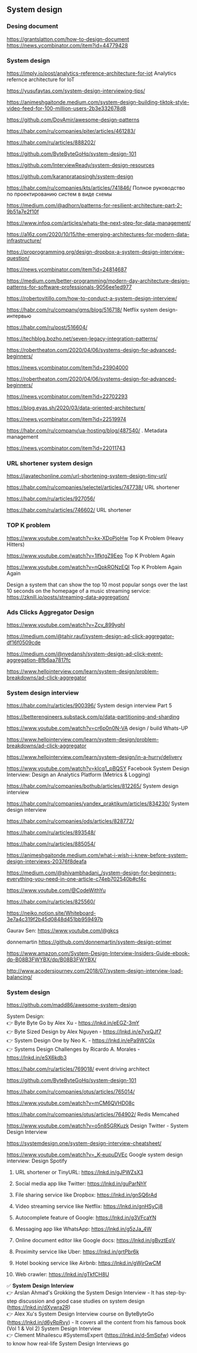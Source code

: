 ## System design

### Desing document
<https://grantslatton.com/how-to-design-document>  
<https://news.ycombinator.com/item?id=44779428>

### System design
<https://imply.io/post/analytics-reference-architecture-for-iot>  Analytics refernce architecture for IoT


<https://yusufaytas.com/system-design-interviewing-tips/>

<https://animeshgaitonde.medium.com/system-design-building-tiktok-style-video-feed-for-100-million-users-2b3e332678d8>

<https://github.com/DovAmir/awesome-design-patterns>

<https://habr.com/ru/companies/piter/articles/461283/>

<https://habr.com/ru/articles/888202/>

<https://github.com/ByteByteGoHq/system-design-101>

<https://github.com/InterviewReady/system-design-resources>

<https://github.com/karanpratapsingh/system-design>

<https://habr.com/ru/companies/kts/articles/741846/> Полное руководство по проектированию систем в виде схемы

<https://medium.com/@adhorn/patterns-for-resilient-architecture-part-2-9b51a7e2f10f>

https://www.infoq.com/articles/whats-the-next-step-for-data-management/

<https://a16z.com/2020/10/15/the-emerging-architectures-for-modern-data-infrastructure/>

<https://proprogramming.org/design-dropbox-a-system-design-interview-question/>

<https://news.ycombinator.com/item?id=24814687>

<https://medium.com/better-programming/modern-day-architecture-design-patterns-for-software-professionals-9056ee1ed977>

<https://robertovitillo.com/how-to-conduct-a-system-design-interview/>

<https://habr.com/ru/company/gms/blog/516718/> Netflix  system design-интервью

<https://habr.com/ru/post/516604/>

<https://techblog.bozho.net/seven-legacy-integration-patterns/>

<https://robertheaton.com/2020/04/06/systems-design-for-advanced-beginners/>

https://news.ycombinator.com/item?id=23904000

<https://robertheaton.com/2020/04/06/systems-design-for-advanced-beginners/>

<https://news.ycombinator.com/item?id=22702293>

<https://blog.eyas.sh/2020/03/data-oriented-architecture/>

<https://news.ycombinator.com/item?id=22519974>

<https://habr.com/ru/company/ua-hosting/blog/487540/> . Metadata management

<https://news.ycombinator.com/item?id=22011743>

### URL shortener system design 

<https://javatechonline.com/url-shortening-system-design-tiny-url/>

<https://habr.com/ru/companies/selectel/articles/747738/> URL shortener

<https://habr.com/ru/articles/927056/>

<https://habr.com/ru/articles/746602/> URL shortener 

### TOP K problem

<https://www.youtube.com/watch?v=kx-XDoPjoHw> Top K Problem (Heavy Hitters)

<https://www.youtube.com/watch?v=1lfktgZ9Eeo> Top K Problem Again

<https://www.youtube.com/watch?v=nQpkRONzEQI> Top K Problem Again Again

Design a system that can show the top 10 most popular songs over the last 10 seconds on the homepage of a music streaming service:
<https://zknill.io/posts/streaming-data-aggregation/>


### Ads Clicks Aggregator Design

<https://www.youtube.com/watch?v=Zcv_899yqhI>

<https://medium.com/@tahir.rauf/system-design-ad-click-aggregator-df16f0509cde>

https://medium.com/@nvedansh/system-design-ad-click-event-aggregation-8fb6aa7817fc

https://www.hellointerview.com/learn/system-design/problem-breakdowns/ad-click-aggregator

### System design interview

https://habr.com/ru/articles/900396/ System design interview Part 5 

https://betterengineers.substack.com/p/data-partitioning-and-sharding

https://www.youtube.com/watch?v=cr6p0n0N-VA  design / build Whats-UP

https://www.hellointerview.com/learn/system-design/problem-breakdowns/ad-click-aggregator

https://www.hellointerview.com/learn/system-design/in-a-hurry/delivery

https://www.youtube.com/watch?v=kIcq1_pBQSY Facebook System Design Interview: Design an Analytics Platform (Metrics & Logging)

https://habr.com/ru/companies/bothub/articles/812265/  System design interview

https://habr.com/ru/companies/yandex_praktikum/articles/834230/ System design interview

https://habr.com/ru/companies/ods/articles/828772/

https://habr.com/ru/articles/893548/

https://habr.com/ru/articles/885054/

https://animeshgaitonde.medium.com/what-i-wish-i-knew-before-system-design-interviews-20376f8deafa

https://medium.com/@shivambhadani_/system-design-for-beginners-everything-you-need-in-one-article-c74eb702540b#cf4c

https://www.youtube.com/@CodeWithYu

https://habr.com/ru/articles/825560/

https://neiko.notion.site/Whiteboard-3e7a4c319f2b45d0848d451bb959497b

 Gaurav Sen: https://www.youtube.com/@gkcs
 
donnemartin https://github.com/donnemartin/system-design-primer

https://www.amazon.com/System-Design-Interview-Insiders-Guide-ebook-dp-B08B3FWYBX/dp/B08B3FWYBX/ 

<http://www.acodersjourney.com/2018/07/system-design-interview-load-balancing/>

### System design 

https://github.com/madd86/awesome-system-design

System Design:  
👉 Byte Byte Go by Alex Xu - <https://lnkd.in/eEGZ-3mY>  
👉 Byte Sized Design by Alex Nguyen - <https://lnkd.in/e7yxQJf7>    
👉 System Design One by Neo K. - <https://lnkd.in/ePa9WCGx>    
👉 Systems Design Challenges by Ricardo A. Morales - <https://lnkd.in/eSX6kdb3>

https://habr.com/ru/articles/769018/ event driving architect

https://github.com/ByteByteGoHq/system-design-101

https://habr.com/ru/companies/otus/articles/765014/

https://www.youtube.com/watch?v=mCM6QVHD08c

https://habr.com/ru/companies/otus/articles/764902/ Redis Memcahed

https://www.youtube.com/watch?v=o5n85GRKuzk Design Twitter - System Design Interview

https://systemdesign.one/system-design-interview-cheatsheet/

https://www.youtube.com/watch?v=_K-eupuDVEc  Google system design interview: Design Spotify

 

1. URL shortener or TinyURL: <https://lnkd.in/gJPWZsX3>

2. Social media app like Twitter: <https://lnkd.in/guParNhY>

3. File sharing service like Dropbox: <https://lnkd.in/gnSQ6rAd>

4. Video streaming service like Netflix: <https://lnkd.in/gnHSyCj8>

5. Autocomplete feature of Google: <https://lnkd.in/g3VFcaYN>

6. Messaging app like WhatsApp: https://lnkd.in/g5zJa_4W

7. Online document editor like Google docs: https://lnkd.in/gBvztEqV

8. Proximity service like Uber: https://lnkd.in/grtPbr6k

9. Hotel booking service like Airbnb: https://lnkd.in/gWjrGwCM

10. Web crawler: https://lnkd.in/gTkfCH8U

✅ 𝐒𝐲𝐬𝐭𝐞𝐦 𝐃𝐞𝐬𝐢𝐠𝐧 𝐈𝐧𝐭𝐞𝐫𝐯𝐢𝐞𝐰  
👉 Arslan Ahmad's Grokking the System Design Interview - It has step-by-step discussion and good case studies on system design (https://lnkd.in/dXywra2R)  
👉 Alex Xu's System Design Interview course on ByteByteGo (https://lnkd.in/d6yRpRvy) - It covers all the content from his famous book (Vol 1 & Vol 2) System Design Interview  
👉 Clement Mihailescu #SystemsExpert (https://lnkd.in/d-5mSpfw) videos to know how real-life System Design Interviews go  
